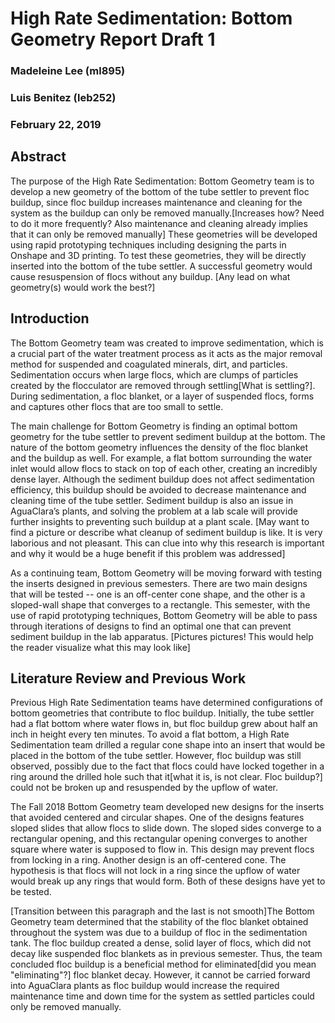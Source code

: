 # High Rate Sedimentation: Bottom Geometry Report Draft 1
### Madeleine Lee (ml895)
### Luis Benitez (leb252)
### February 22, 2019

## Abstract
The purpose of the High Rate Sedimentation: Bottom Geometry team is to develop a new geometry of the bottom of the tube settler to prevent floc buildup, since floc buildup increases maintenance and cleaning for the system as the buildup can only be removed manually.[Increases how? Need to do it more frequently? Also maintenance and cleaning already implies that it can only be removed manually] These geometries will be developed using rapid prototyping techniques including designing the parts in Onshape and 3D printing. To test these geometries, they will be directly inserted into the bottom of the tube settler. A successful geometry would cause resuspension of flocs without any buildup. [Any lead on what geometry(s) would work the best?]

## Introduction
The Bottom Geometry team was created to improve sedimentation, which is a crucial part of the water treatment process as it acts as the major removal method for suspended and coagulated minerals, dirt, and particles. Sedimentation occurs when large flocs, which are clumps of particles created by the flocculator are removed through settling[What is settling?]. During sedimentation, a floc blanket, or a layer of suspended flocs, forms and captures other flocs that are too small to settle.

The main challenge for Bottom Geometry is finding an optimal bottom geometry for the tube settler to prevent sediment buildup at the bottom. The nature of the bottom geometry influences the density of the floc blanket and the buildup as well. For example, a flat bottom surrounding the water inlet would allow flocs to stack on top of each other, creating an incredibly dense layer. Although the sediment buildup does not affect sedimentation efficiency, this buildup should be avoided to decrease maintenance and cleaning time of the tube settler. Sediment buildup is also an issue in AguaClara’s plants, and solving the problem at a lab scale will provide further insights to preventing such buildup at a plant scale. [May want to find a picture or describe what cleanup of sediment buildup is like. It is very laborious and not pleasant. This can clue into why this research is important and why it would be a huge benefit if this problem was addressed]

As a continuing team, Bottom Geometry will be moving forward with testing the inserts designed in previous semesters. There are two main designs that will be tested -- one is an off-center cone shape, and the other is a sloped-wall shape that converges to a rectangle. This semester, with the use of rapid prototyping techniques, Bottom Geometry will be able to pass through iterations of designs to find an optimal one that can prevent sediment buildup in the lab apparatus. [Pictures pictures! This would help the reader visualize what this may look like]

## Literature Review and Previous Work
Previous High Rate Sedimentation teams have determined configurations of bottom geometries that contribute to floc buildup. Initially, the tube settler had a flat bottom where water flows in, but floc buildup grew about half an inch in height every ten minutes. To avoid a flat bottom, a High Rate Sedimentation team drilled a regular cone shape into an insert that would be placed in the bottom of the tube settler. However, floc buildup was still observed, possibly due to the fact that flocs could have locked together in a ring around the drilled hole such that it[what it is, is not clear. Floc buildup?] could not be broken up and resuspended by the upflow of water.

The Fall 2018 Bottom Geometry team developed new designs for the inserts that avoided centered and circular shapes. One of the designs features sloped slides that allow flocs to slide down. The sloped sides converge to a rectangular opening, and this rectangular opening converges to another square where water is supposed to flow in. This design may prevent flocs from locking in a ring. Another design is an off-centered cone. The hypothesis is that flocs will not lock in a ring since the upflow of water would break up any rings that would form. Both of these designs have yet to be tested.

[Transition between this paragraph and the last is not smooth]The Bottom Geometry team determined that the stability of the floc blanket obtained throughout the system was due to a buildup of floc in the sedimentation tank. The floc buildup created a dense, solid layer of flocs, which did not decay like suspended floc blankets as in previous semester. Thus, the team concluded floc buildup is a beneficial method for eliminated[did you mean "eliminating"?] floc blanket decay. However, it cannot be carried forward into AguaClara plants as floc buildup would increase the required maintenance time and down time for the system as settled particles could only be removed manually.
